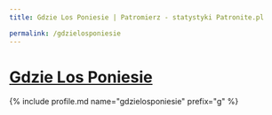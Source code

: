 ```yaml
---
title: Gdzie Los Poniesie | Patromierz - statystyki Patronite.pl

permalink: /gdzielosponiesie
---
```


# [Gdzie Los Poniesie](https://patronite.pl/gdzielosponiesie)

{% include profile.md name="gdzielosponiesie" prefix="g" %}
